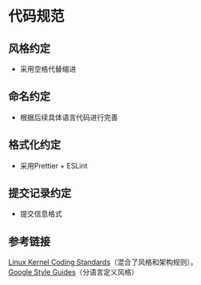 # 代码规范

## 风格约定
- 采用空格代替缩进

## 命名约定
- 根据后续具体语言代码进行完善

## 格式化约定
- 采用Prettier + ESLint

## 提交记录约定
- 提交信息格式


## 参考链接
[Linux Kernel Coding Standards](https://www.kernel.org/doc/html/latest/process/coding-style.html)（混合了风格和架构规则）。  
[Google Style Guides](https://google.github.io/styleguide/)（分语言定义风格）